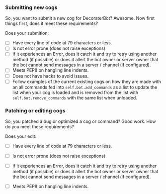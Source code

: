 <!--
Remove any section(s) that does not apply to this pull request.
-->

### Submitting new cogs

So, you want to submit a new cog for DecoraterBot? Awesome. Now first things first, does it meet these requirements?

Does your submition:

- [ ] Have every line of code at 79 characters or less.
- [ ] Is not error prone (does not raise exceptions)
- [ ] If it experiences an Error, does it catch it and try to retry using another method (if possible) or does it allert the bot owner or server owner that the bot cannot send messages in a server / channel (if configured).
- [ ] Meets PEP8 on hangling line indents.
- [ ] Does not have hacks to avoid issues.
- [ ] Follow examples of the current existing cogs on how they are made with an all commands fed into ``self.bot.add_commands`` as a list to update the list when your cog is loaded and is removed from the list with ``self.bot.remove_commands`` with the same list when unloaded.

### Patching or editing cogs

So, you patched a bug or optimized a cog or command? Good work. How do you meet these requirements?

Does your edit:

- [ ] Have every line of code at 79 characters or less.
- [ ] Is not error prone (does not raise exceptions)
- [ ] If it experiences an Error, does it catch it and try to retry using another method (if possible) or does it allert the bot owner or server owner that the bot cannot send messages in a server / channel (if configured).
- [ ] Meets PEP8 on hangling line indents.

